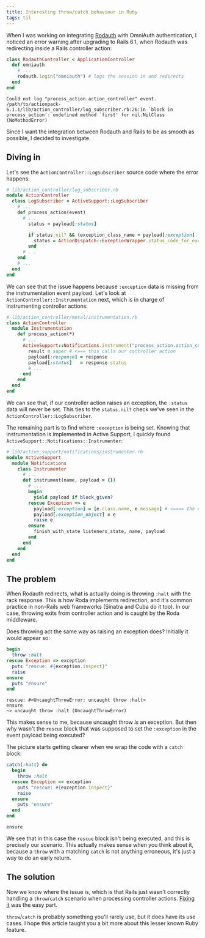 ```yaml
---
title: Interesting throw/catch behaviour in Ruby
tags: til
---
```


When I was working on integrating [Rodauth] with OmniAuth authentication, I
noticed an error warning after upgrading to Rails 6.1, when Rodauth was
redirecting inside a Rails controller action:

```rb
class RodauthController < ApplicationController
  def omniauth
    # ...
    rodauth.login("omniauth") # logs the session in and redirects
  end
end
```
```
Could not log "process_action.action_controller" event.
/path/to/actionpack-6.1.1/lib/action_controller/log_subscriber.rb:26:in `block in process_action': undefined method `first' for nil:NilClass (NoMethodError)
```

Since I want the integration between Rodauth and Rails to be as smooth as
possible, I decided to investigate.

## Diving in

Let's see the `ActionController::LogSubscriber` source code where the error
happens:

```rb
# lib/action_controller/log_subscriber.rb
module ActionController
  class LogSubscriber < ActiveSupport::LogSubscriber
    # ...
    def process_action(event)
      # ...
        status = payload[:status]

        if status.nil? && (exception_class_name = payload[:exception].first) # <==== the exception happens here
          status = ActionDispatch::ExceptionWrapper.status_code_for_exception(exception_class_name)
        end
      # ...
    end
    # ...
  end
end
```

We can see that the issue happens because `:exception` data is missing from the
instrumentation event payload. Let's look at
`ActionController::Instrumentation` next, which is in charge of instrumenting
controller actions:

```rb
# lib/action_controller/metal/instrumentation.rb
class ActionController
  module Instrumentation
    def process_action(*)
      # ...
      ActiveSupport::Notifications.instrument("process_action.action_controller", raw_payload) do |payload|
        result = super # <=== this calls our controller action
        payload[:response] = response
        payload[:status]   = response.status
        # ...
      end
    end
  end
end
```

We can see that, if our controller action raises an exception, the `:status`
data will never be set. This ties to the `status.nil?` check we've seen in the
`ActionController::LogSubscriber`.

The remaining part is to find where `:exception` is being set. Knowing that
instrumentation is implemented in Active Support, I quickly found
`ActiveSupport::Notifications::Instrumenter`:

```rb
# lib/active_support/notifications/instrumenter.rb
module ActiveSupport
  module Notifications
    class Instrumenter
      # ...
      def instrument(name, payload = {})
        # ...
        begin
          yield payload if block_given?
        rescue Exception => e
          payload[:exception] = [e.class.name, e.message] # <==== the exception is set here
          payload[:exception_object] = e
          raise e
        ensure
          finish_with_state listeners_state, name, payload
        end
      end
    end
  end
end
```

## The problem

When Rodauth redirects, what is actually doing is throwing `:halt` with the
rack response. This is how Roda implements redirection, and it's common practice
in non-Rails web frameworks (Sinatra and Cuba do it too). In our case, throwing
exits from controller action and is caught by the Roda middleware.

Does throwing act the same way as raising an exception does? Initially it
would appear so:

```rb
begin
  throw :halt
rescue Exception => exception
  puts "rescue: #{exception.inspect}"
  raise
ensure
  puts "ensure"
end
```
```
rescue: #<UncaughtThrowError: uncaught throw :halt>
ensure
~> uncaught throw :halt (UncaughtThrowError)
```

This makes sense to me, because uncaught throw *is* an exception. But then why
wasn't the `rescue` block that was supposed to set the `:exception` in the
event payload being executed?

The picture starts getting clearer when we wrap the code with a `catch`
block:

```rb
catch(:halt) do
  begin
    throw :halt
  rescue Exception => exception
    puts "rescue: #{exception.inspect}"
    raise
  ensure
    puts "ensure"
  end
end
```
```
ensure
```

We see that in this case the `rescue` block isn't being executed, and this is
precisely our scenario. This actually makes sense when you think about it,
because a `throw` with a matching `catch` is not anything erroneous, it's just
a way to do an early return.

## The solution

Now we know where the issue is, which is that Rails just wasn't correctly
handling a `throw`/`catch` scenario when processing controller actions. [Fixing
it][pr] was the easy part.

`throw`/`catch` is probably something you'll rarely use, but it does have its
use cases. I hope this article taught you a bit more about this lesser known
Ruby feature.

[Rodauth]: https://github.com/jeremyevans/rodauth
[pr]: https://github.com/rails/rails/pull/41223
